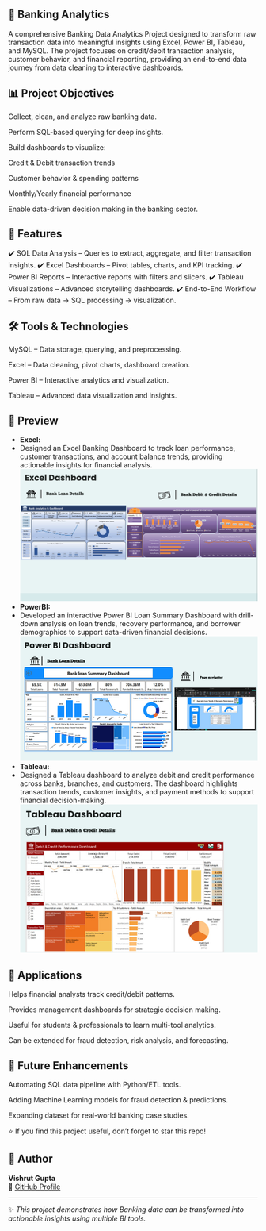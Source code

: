 
🏦 Banking Analytics
---
A comprehensive Banking Data Analytics Project designed to transform raw transaction data into meaningful insights using Excel, Power BI, Tableau, and MySQL. The project focuses on credit/debit transaction analysis, customer behavior, and financial reporting, providing an end-to-end data journey from data cleaning to interactive dashboards.

📊 Project Objectives
---
Collect, clean, and analyze raw banking data.

Perform SQL-based querying for deep insights.

Build dashboards to visualize:

Credit & Debit transaction trends

Customer behavior & spending patterns

Monthly/Yearly financial performance

Enable data-driven decision making in the banking sector.

🔹 Features
---
✔️ SQL Data Analysis – Queries to extract, aggregate, and filter transaction insights.
✔️ Excel Dashboards – Pivot tables, charts, and KPI tracking.
✔️ Power BI Reports – Interactive reports with filters and slicers.
✔️ Tableau Visualizations – Advanced storytelling dashboards.
✔️ End-to-End Workflow – From raw data → SQL processing → visualization.

🛠️ Tools & Technologies
-
MySQL – Data storage, querying, and preprocessing.

Excel – Data cleaning, pivot charts, dashboard creation.

Power BI – Interactive analytics and visualization.

Tableau – Advanced data visualization and insights.

🚀 Preview
---
- **Excel:**
- Designed an Excel Banking Dashboard to track loan performance, customer transactions, and account balance trends, providing actionable insights for financial analysis. 
  ![Excel Dashboards](Visuals.jpg/Excel_dashboard.jpg)
- **PowerBI:**
- Developed an interactive Power BI Loan Summary Dashboard with drill-down analysis on loan trends, recovery performance, and borrower demographics to support data-driven financial decisions.
  ![PowerBI Dashboards](Visuals.jpg/Powerbi_Dashboard.jpg)
- **Tableau:**
- Designed a Tableau dashboard to analyze debit and credit performance across banks, branches, and customers. The dashboard highlights transaction trends, customer insights, and payment methods to support financial decision-making.
  ![Tableau Dashboards](Visuals.jpg/Tableau_Dashboard.jpg)

🚀 Applications
---
Helps financial analysts track credit/debit patterns.

Provides management dashboards for strategic decision making.

Useful for students & professionals to learn multi-tool analytics.

Can be extended for fraud detection, risk analysis, and forecasting.

📌 Future Enhancements
---
Automating SQL data pipeline with Python/ETL tools.

Adding Machine Learning models for fraud detection & predictions.

Expanding dataset for real-world banking case studies.

⭐ If you find this project useful, don’t forget to star this repo!

## 👤 Author

**Vishrut Gupta**  
📌 [GitHub Profile]((https://github.com/VishrutGupta))

---

✨ *This project demonstrates how Banking data can be transformed into actionable insights using multiple BI tools.*

